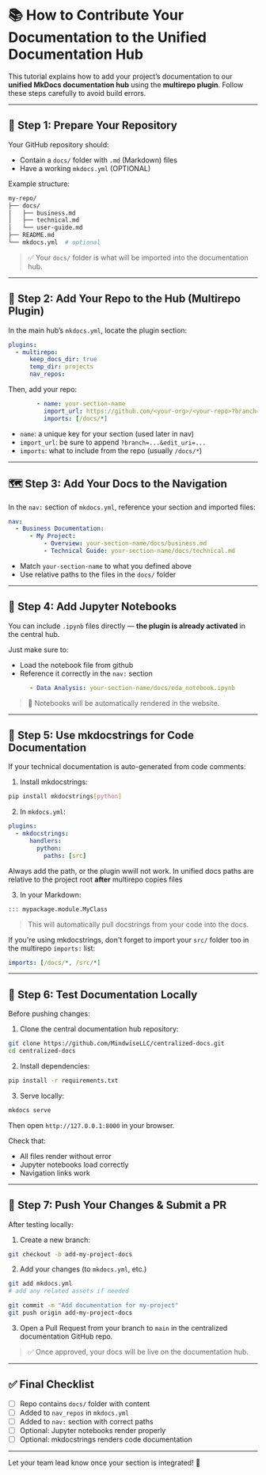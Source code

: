 # 📚 How to Contribute Your Documentation to the Unified Documentation Hub

This tutorial explains how to add your project’s documentation to our **unified MkDocs documentation hub** using the 
**multirepo plugin**. Follow these steps carefully to avoid build errors.

---

## 🧭 Step 1: Prepare Your Repository

Your GitHub repository should:

* Contain a `docs/` folder with `.md` (Markdown) files
* Have a working `mkdocs.yml` (OPTIONAL)

Example structure:

```bash
my-repo/
├── docs/
│   ├── business.md
│   ├── technical.md
│   └── user-guide.md
├── README.md
└── mkdocs.yml  # optional
```

> ✅ Your `docs/` folder is what will be imported into the documentation hub.

---

## 🧩 Step 2: Add Your Repo to the Hub (Multirepo Plugin)

In the main hub’s `mkdocs.yml`, locate the plugin section:

```yaml
plugins:
  - multirepo:
      keep_docs_dir: true
      temp_dir: projects
      nav_repos:
```

Then, add your repo:

```yaml
        - name: your-section-name
          import_url: https://github.com/<your-org>/<your-repo>?branch=main&edit_uri=/blob/main/
          imports: [/docs/*]
```

* `name`: a unique key for your section (used later in nav)
* `import_url`: be sure to append `?branch=...&edit_uri=...`
* `imports`: what to include from the repo (usually `/docs/*`)

---

## 🗺️ Step 3: Add Your Docs to the Navigation

In the `nav:` section of `mkdocs.yml`, reference your section and imported files:

```yaml
nav:
  - Business Documentation:
      - My Project:
          - Overview: your-section-name/docs/business.md
          - Technical Guide: your-section-name/docs/technical.md
```

* Match `your-section-name` to what you defined above
* Use relative paths to the files in the `docs/` folder

---
## 📘 Step 4: Add Jupyter Notebooks

You can include `.ipynb` files directly — **the plugin is already activated** in the central hub.

Just make sure to:

* Load the notebook file from github
* Reference it correctly in the `nav:` section

```yaml
      - Data Analysis: your-section-name/docs/eda_notebook.ipynb
```

> 📌 Notebooks will be automatically rendered in the website.

---

## 🧠 Step 5: Use mkdocstrings for Code Documentation

If your technical documentation is auto-generated from code comments:

1. Install mkdocstrings:

```bash
pip install mkdocstrings[python]
```

2. In `mkdocs.yml`:

```yaml
plugins:
  - mkdocstrings:
      handlers:
        python:
          paths: [src]
```
Always add the path, or the plugin wwill not work.
In unified docs paths are relative to the project root **after** multirepo copies files


3. In your Markdown:

```markdown
::: mypackage.module.MyClass
```

> This will automatically pull docstrings from your code into the docs.

If you're using mkdocstrings, don't forget to import your `src/` folder too in the multirepo `imports:` list:

```yaml
imports: [/docs/*, /src/*]
```

---

## 🧪 Step 6: Test Documentation Locally

Before pushing changes:

1. Clone the central documentation hub repository:

```bash
git clone https://github.com/MindwiseLLC/centralized-docs.git
cd centralized-docs
```

2. Install dependencies:

```bash
pip install -r requirements.txt
```

3. Serve locally:

```bash
mkdocs serve
```

Then open `http://127.0.0.1:8000` in your browser.

Check that:

* All files render without error
* Jupyter notebooks load correctly
* Navigation links work

---

## 🚀 Step 7: Push Your Changes & Submit a PR

After testing locally:

1. Create a new branch:

```bash
git checkout -b add-my-project-docs
```

2. Add your changes (to `mkdocs.yml`, etc.)

```bash
git add mkdocs.yml
# add any related assets if needed

git commit -m "Add documentation for my-project"
git push origin add-my-project-docs
```

3. Open a Pull Request from your branch to `main` in the centralized documentation GitHub repo.

> ✅ Once approved, your docs will be live on the documentation hub.



---

## ✅ Final Checklist

* [ ] Repo contains `docs/` folder with content
* [ ] Added to `nav_repos` in `mkdocs.yml`
* [ ] Added to `nav:` section with correct paths
* [ ] Optional: Jupyter notebooks render properly
* [ ] Optional: mkdocstrings renders code documentation

---

Let your team lead know once your section is integrated! 🚀



